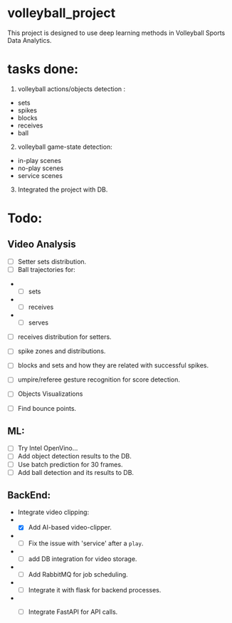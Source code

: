 # volleyball_project

This project is designed to use deep learning methods in Volleyball
Sports Data Analytics.

# tasks done:

1. volleyball actions/objects detection :
- sets
- spikes
- blocks
- receives
- ball

2. volleyball game-state detection:
- in-play scenes
- no-play scenes
- service scenes

3. Integrated the project with DB.


# Todo:

## Video Analysis
- [ ] Setter sets distribution.
- [ ] Ball trajectories for:
- - [ ] sets
- - [ ] receives
- - [ ] serves
- [ ] receives distribution for setters.
- [ ] spike zones and distributions.
- [ ] blocks and sets and how they are related with successful spikes.
- [ ] umpire/referee gesture recognition for score detection.
- [ ] Objects Visualizations
- [ ] Find bounce points.


## ML:
- [ ] Try Intel OpenVino...
- [ ] Add object detection results to the DB.
- [ ] Use batch prediction for 30 frames.
- [ ] Add ball detection and its results to DB.
## BackEnd:

- Integrate video clipping:
- - [x] Add AI-based video-clipper.
- - [ ] Fix the issue with 'service' after a `play`.
- - [ ] add DB integration for video storage.
- - [ ] Add RabbitMQ for job scheduling.
- - [ ] Integrate it with flask for backend processes.
- - [ ] Integrate FastAPI for API calls.



